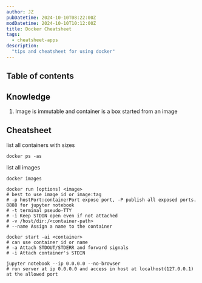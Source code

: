 ```yaml
---
author: JZ
pubDatetime: 2024-10-10T08:22:00Z
modDatetime: 2024-10-10T10:12:00Z
title: Docker Cheatsheet
tags:
  - cheatsheet-apps
description:
  "tips and cheatsheet for using docker"
---
```


## Table of contents

## Knowledge

1. Image is immutable and container is a box started from an image

## Cheatsheet

list all containers with sizes

```shell
docker ps -as
```

list all images

```shell
docker images
```

```shell
docker run [options] <image>
# best to use image id or image:tag
# -p hostPort:containerPort expose port, -P publish all exposed ports. 8888 for jupyter notebook
# -t terminal pseudo-TTY
# -i Keep STDIN open even if not attached
# -v /host/dir:/<container-path>
# --name Assign a name to the container
```

```shell
docker start -ai <container>
# can use container id or name
# -a Attach STDOUT/STDERR and forward signals
# -i Attach container's STDIN
```

```shell
jupyter notebook --ip 0.0.0.0 --no-browser
# run server at ip 0.0.0.0 and access in host at localhost(127.0.0.1) at the allowed port
```
